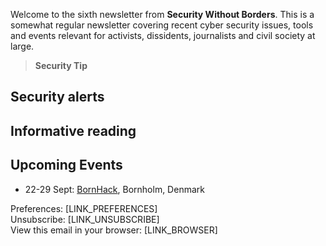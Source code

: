 Welcome to the sixth newsletter from **Security Without Borders**. This is a somewhat regular newsletter covering recent cyber security issues, tools and events relevant for activists, dissidents, journalists and civil society at large.

> **Security Tip**

## Security alerts

## Informative reading

## Upcoming Events

- 22-29 Sept: [BornHack](https://bornhack.dk), Bornholm, Denmark

Preferences: [LINK_PREFERENCES]  
Unsubscribe: [LINK_UNSUBSCRIBE]  
View this email in your browser: [LINK_BROWSER]

